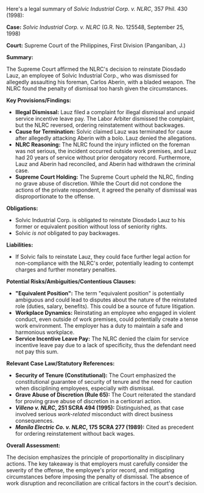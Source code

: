 Here's a legal summary of *Solvic Industrial Corp. v. NLRC*, 357 Phil. 430 (1998):

**Case:** *Solvic Industrial Corp. v. NLRC* (G.R. No. 125548, September 25, 1998)

**Court:** Supreme Court of the Philippines, First Division (Panganiban, J.)

**Summary:**

The Supreme Court affirmed the NLRC's decision to reinstate Diosdado Lauz, an employee of Solvic Industrial Corp., who was dismissed for allegedly assaulting his foreman, Carlos Aberin, with a bladed weapon. The NLRC found the penalty of dismissal too harsh given the circumstances.

**Key Provisions/Findings:**

*   **Illegal Dismissal:** Lauz filed a complaint for illegal dismissal and unpaid service incentive leave pay. The Labor Arbiter dismissed the complaint, but the NLRC reversed, ordering reinstatement without backwages.
*   **Cause for Termination:** Solvic claimed Lauz was terminated for cause after allegedly attacking Aberin with a bolo. Lauz denied the allegations.
*   **NLRC Reasoning:** The NLRC found the injury inflicted on the foreman was not serious, the incident occurred outside work premises, and Lauz had 20 years of service without prior derogatory record. Furthermore, Lauz and Aberin had reconciled, and Aberin had withdrawn the criminal case.
*   **Supreme Court Holding:** The Supreme Court upheld the NLRC, finding no grave abuse of discretion.  While the Court did not condone the actions of the private respondent, it agreed the penalty of dismissal was disproportionate to the offense.

**Obligations:**

*   Solvic Industrial Corp. is obligated to reinstate Diosdado Lauz to his former or equivalent position without loss of seniority rights.
*   Solvic *is not* obligated to pay backwages.

**Liabilities:**

*   If Solvic fails to reinstate Lauz, they could face further legal action for non-compliance with the NLRC's order, potentially leading to contempt charges and further monetary penalties.

**Potential Risks/Ambiguities/Contentious Clauses:**

*   **"Equivalent Position":** The term "equivalent position" is potentially ambiguous and could lead to disputes about the nature of the reinstated role (duties, salary, benefits).  This could be a source of future litigation.
*   **Workplace Dynamics:** Reinstating an employee who engaged in violent conduct, even outside of work premises, could potentially create a tense work environment. The employer has a duty to maintain a safe and harmonious workplace.
*   **Service Incentive Leave Pay:** The NLRC denied the claim for service incentive leave pay due to a lack of specificity, thus the defendant need not pay this sum.

**Relevant Case Law/Statutory References:**

*   **Security of Tenure (Constitutional):**  The Court emphasized the constitutional guarantee of security of tenure and the need for caution when disciplining employees, especially with dismissal.
*   **Grave Abuse of Discretion (Rule 65):** The Court reiterated the standard for proving grave abuse of discretion in a certiorari action.
*   ***Villeno v. NLRC*, 251 SCRA 494 (1995):**  Distinguished, as that case involved serious *work-related* misconduct with direct business consequences.
*   ***Manila Electric Co. v. NLRC*, 175 SCRA 277 (1989):** Cited as precedent for ordering reinstatement without back wages.

**Overall Assessment:**

The decision emphasizes the principle of proportionality in disciplinary actions.  The key takeaway is that employers must carefully consider the severity of the offense, the employee's prior record, and mitigating circumstances before imposing the penalty of dismissal. The absence of work disruption and reconciliation are critical factors in the court's decision.
